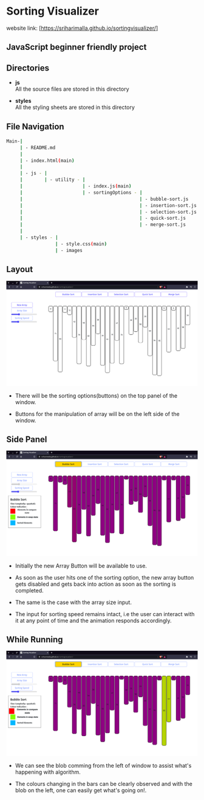 # Sorting Visualizer

website link: [https://sriharimalla.github.io/sortingvisualizer/]

## JavaScript beginner friendly project

## Directories

* **js**  
  All the source files are stored in this directory

* **styles**  
  All the styling sheets are stored in this directory

## File Navigation

```bash
Main-|
     | - README.md
     |
     | - index.html(main)
     |
     | - js - |
     |        | - utility - | 
     |                      | - index.js(main)
     |                      | - sortingOptions - |
     |                                           | - bubble-sort.js
     |                                           | - insertion-sort.js
     |                                           | - selection-sort.js
     |                                           | - quick-sort.js
     |                                           | - merge-sort.js
     |
     | - styles - |
                  | - style.css(main)
                  | - images

```

## Layout

![layout](styles/images/layout.png)

* There will be the sorting options(buttons) on the top panel of the window.
  
* Buttons for the manipulation of array will be on the left side of the window.

## Side Panel

![layout](styles/images/while-running.png)

* Initially the new Array Button will be available to use.
  
* As soon as the user hits one of the sorting option, the new array button gets disabled and gets back into action as soon as the sorting is completed.
  
* The same is the case with the array size input.
  
* The input for sorting speed remains intact, i.e the user can interact with it at any point of time and the animation responds accordingly.

## While Running

![layout](styles/images/side-panel.png)

* We can see the blob comming from the left of window to assist what's happening with algorithm.
  
* The colours changing in the bars can be clearly observed and with the blob on the left, one can easily get what's going on!.
  
